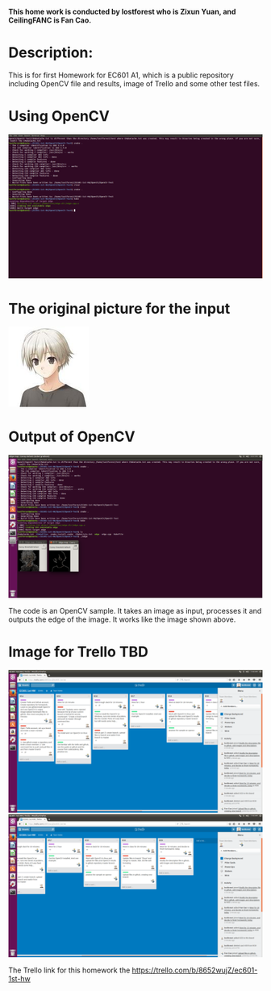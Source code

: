 ﻿
**This home work is conducted by lostforest who is Zixun Yuan, and CeilingFANC is Fan Cao.**

# Description:
This is for first Homework for EC601 A1, which is a public repository including OpenCV file and results, image of Trello and some other test files.

# Using OpenCV
![Alt text](/Image/cmakeAndMake.png)

# The original picture for the input
![Alt text](/OpenCV/data/fruits.jpg)

# Output of OpenCV
![Alt text](/Image/resultForOpenCV.png)

The code is an OpenCV sample. It takes an image as input, processes it and outputs the edge of the image. It works like the image shown above.

# Image for Trello TBD
![Alt text](/Image/Trello1.png)
![Alt text](/Image/Trello2.png)

The Trello link for this homework the  https://trello.com/b/8652wujZ/ec601-1st-hw

